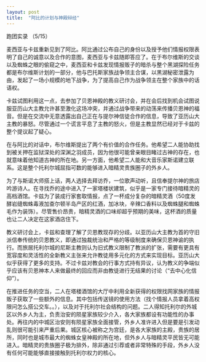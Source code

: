 ```yaml
---
layout: post
title:  "阿比的计划与神殿辩经"
---
```


跑团实录 （5/15）

麦西亚与卡兹重新见到了阿比。阿比通过公布自己的身份以及授予他们情报权限表明了自己的诚意以及合作的意图，麦西亚与卡兹随即答应了。在于布尔维斯的交谈以及蜘蛛之眼的偷窥之中，麦西亚和卡兹发现情报贩子的暗杀与整个黑湖探险任务都是布尔维斯计划的一部分，他与巴托斯家族战争领主合谋，以黑湖秘密泄露为由，发起了一场小规模的地下战争，为了提高自己作为战争领主在整个家族中的话语权。

卡兹试图利用这一点，去参加了贝恩神殿的教义研讨会，并在会后找到机会试图说服亚历山大主教允许甚至激化这场冲突，并通过战争带来的动荡来传播贝恩神的福音。但是在交流中无意透露出自己正在与提尔神信徒合作的信息，导致了亚历山大主教的暴怒。尽管通过一个谎言平息了主教的怒火，但是主教显然已经对于卡兹的整个提议起了疑心。

在与阿比的对话中，布尔维斯提出了两个有价值的合作任务。他希望二人能协助找到被关押在监狱深处的深渊之羽成员，因为他很可能曾亲眼目睹过古神的存在，也就意味着他知道古神的所在地。另一方面，他希望二人能和大音乐家斯诺建立联系。这是整个托利尔城屈指可数的能够进入暗精灵贵族圈子的外乡人。

为了与斯诺大师搭上话，两人选择去拜访乔，一位歌声动听，且信奉提尔神的旅店吟游诗人。在寻找乔的途中进入了一家塔楼状建筑，似乎是一家专门接待暗精灵的高档酒馆。卡兹为了装成行家套取情报，点了一杯成分复杂的暗精灵酒（50度发酵岩缝蜘蛛毒液加查尔顿半岛产区的红酒，加冰块，辛辣口香料以及蜘蛛腿和蜘蛛毛作为装饰）。尽管售价昂贵，暗精灵酒的口味却超乎预期的美味，这杯酒的质量也让二人决定在这家酒店住下。

教义研讨会上，卡兹和查理了解了贝恩教现存的分歧。以亚历山大主教为首的守旧派信奉传统的贝恩教义，即通过独裁统治和严格的等级制度来确保贝恩神谕的执行。而旅居托利尔城的尼斯主教则认为旧式教义限制了教派的扩张，需要有更具有宽容度和灵活性的全新教义主张来允许教徒用多元化的方式来实现目标。亚历山大似乎获得了更多的支持。不过卡兹对教会的行事方式持有异议，认为教义的争端似乎应该有贝恩神本人来做最终的回应而非由教徒进行无结果的讨论（“去中心化信仰”）。

在推进任务的空当，二人在塔楼酒馆的大厅中利用全新获得的权限找网家族的情报贩子获取了一些额外的信息。其中包括传送镜的使用方法（找个情报人员拿着高权限问怎么搭公交车。。），以及对于托利尔社会结构的问题。二人得知托利尔的外城区以外乡人为主，负责治安的陨星家族较少介入，各大家族都设有功能性的办事处。再往内的中城区治安则有陨星家族全面接管，外乡人准许进入但是要是引发动乱则很可能引来严重后果。城区核心被称之为宫廷，是各大家族的主殿，贵族的居所，同时也是城市最大的蜘蛛女皇神殿的所在地，但外乡人与暗精灵平民皆无可能进入。暗精灵的贵族圈子极为排外，除非通过引荐或者非常特殊的手段，外乡人没有任何可能能够直接接触到托利尔权力的核心。



